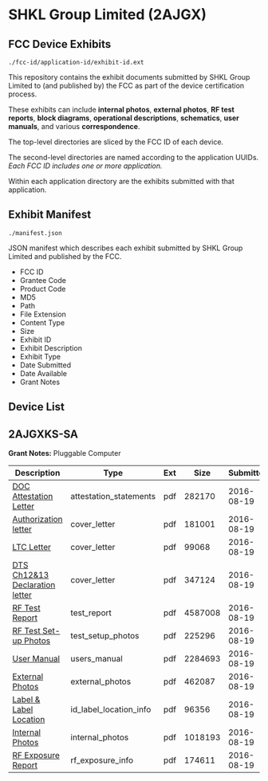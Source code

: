 # SHKL Group Limited (2AJGX)
## FCC Device Exhibits

```
./fcc-id/application-id/exhibit-id.ext
```

This repository contains the exhibit documents submitted by SHKL Group Limited to (and published by) the FCC as part of the device certification process.

These exhibits can include **internal photos**, **external photos**, **RF test reports**, **block diagrams**, **operational descriptions**, **schematics**, **user manuals**, and various **correspondence**.

The top-level directories are sliced by the FCC ID of each device.

The second-level directories are named according to the application UUIDs. *Each FCC ID includes one or more application.*

Within each application directory are the exhibits submitted with that application. 

## Exhibit Manifest

```
./manifest.json
```

JSON manifest which describes each exhibit submitted by SHKL Group Limited and published by the FCC.

- FCC ID
- Grantee Code
- Product Code
- MD5
- Path
- File Extension
- Content Type
- Size
- Exhibit ID
- Exhibit Description
- Exhibit Type
- Date Submitted
- Date Available
- Grant Notes

## Device List
## 2AJGXKS-SA
**Grant Notes:** Pluggable Computer

| Description | Type | Ext | Size | Submitted | Available |
| ----------- | ---- | --- | ---- | --------- | --------- |
| [DOC Attestation Letter](2AJGXKS-SA/966f1a190a157898bba45e330618fed9/3104211.pdf) | attestation_statements | pdf | 282170 | 2016-08-19 | 2016-08-19 |
| [Authorization letter](2AJGXKS-SA/966f1a190a157898bba45e330618fed9/3104213.pdf) | cover_letter | pdf | 181001 | 2016-08-19 | 2016-08-19 |
| [LTC Letter](2AJGXKS-SA/966f1a190a157898bba45e330618fed9/3104214.pdf) | cover_letter | pdf | 99068 | 2016-08-19 | 2016-08-19 |
| [DTS Ch12&13 Declaration letter](2AJGXKS-SA/966f1a190a157898bba45e330618fed9/3104215.pdf) | cover_letter | pdf | 347124 | 2016-08-19 | 2016-08-19 |
| [RF Test Report](2AJGXKS-SA/966f1a190a157898bba45e330618fed9/3104223.pdf) | test_report | pdf | 4587008 | 2016-08-19 | 2016-08-19 |
| [RF Test Set-up Photos](2AJGXKS-SA/966f1a190a157898bba45e330618fed9/3104224.pdf) | test_setup_photos | pdf | 225296 | 2016-08-19 | 2016-08-19 |
| [User Manual](2AJGXKS-SA/966f1a190a157898bba45e330618fed9/3104222.pdf) | users_manual | pdf | 2284693 | 2016-08-19 | 2016-08-19 |
| [External Photos](2AJGXKS-SA/966f1a190a157898bba45e330618fed9/3104216.pdf) | external_photos | pdf | 462087 | 2016-08-19 | 2016-08-19 |
| [Label & Label Location](2AJGXKS-SA/966f1a190a157898bba45e330618fed9/3104217.pdf) | id_label_location_info | pdf | 96356 | 2016-08-19 | 2016-08-19 |
| [Internal Photos](2AJGXKS-SA/966f1a190a157898bba45e330618fed9/3104218.pdf) | internal_photos | pdf | 1018193 | 2016-08-19 | 2016-08-19 |
| [RF Exposure Report](2AJGXKS-SA/966f1a190a157898bba45e330618fed9/3104220.pdf) | rf_exposure_info | pdf | 174611 | 2016-08-19 | 2016-08-19 |

